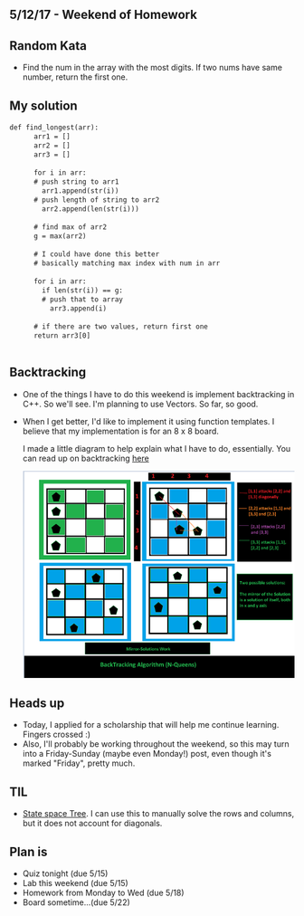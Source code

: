 ## 5/12/17 - Weekend of Homework


## Random Kata

 - Find the num in the array with the most digits.
   If two nums have same number, return the first one.
   
## My solution

```
def find_longest(arr):
      arr1 = []
      arr2 = []
      arr3 = []
      
      for i in arr:
      # push string to arr1
        arr1.append(str(i))
      # push length of string to arr2
        arr2.append(len(str(i)))
      
      # find max of arr2
      g = max(arr2)
      
      # I could have done this better
      # basically matching max index with num in arr
      
      for i in arr:
        if len(str(i)) == g:
        # push that to array
          arr3.append(i)
        
      # if there are two values, return first one
      return arr3[0]
        
```

## Backtracking

- One of the things I have to do this weekend is implement backtracking in C++.
  So we'll see. I'm planning to use Vectors. 
  So far, so good. 
  
- When I get better, I'd like to implement it using function templates.
  I believe that my implementation is for an 8 x 8 board.
  
  I made a little diagram to help explain what I have to do, essentially.
  You can read up on backtracking [here](https://en.wikipedia.org/wiki/Backtracking)
  
  ![backtracking](/images/backtrack3.png)

## Heads up

- Today, I applied for a scholarship that will help me continue learning.
  Fingers crossed :) 
- Also, I'll probably be working throughout the weekend, so this may turn 
  into a Friday-Sunday (maybe even Monday!) post, even though it's marked
  "Friday", pretty much. 
  
## TIL

- [State space Tree](https://en.wikipedia.org/wiki/State_space_search).
  I can use this to manually solve the rows and columns, 
  but it does not account for diagonals.
  
## Plan is

- Quiz tonight (due 5/15)
- Lab this weekend (due 5/15)
- Homework from Monday to Wed (due 5/18)
- Board sometime...(due 5/22)


